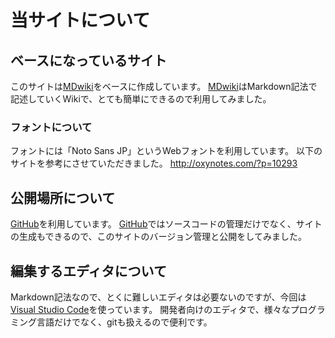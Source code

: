 # 当サイトについて

## ベースになっているサイト
このサイトは[MDwiki]をベースに作成しています。
[MDwiki]はMarkdown記法で記述していくWikiで、とても簡単にできるので利用してみました。

### フォントについて
フォントには「Noto Sans JP」というWebフォントを利用しています。
以下のサイトを参考にさせていただきました。
http://oxynotes.com/?p=10293


## 公開場所について
[GitHub]を利用しています。
[GitHub]ではソースコードの管理だけでなく、サイトの生成もできるので、このサイトのバージョン管理と公開をしてみました。


## 編集するエディタについて
Markdown記法なので、とくに難しいエディタは必要ないのですが、今回は[Visual Studio Code]を使っています。
開発者向けのエディタで、様々なプログラミング言語だけでなく、gitも扱えるので便利です。




[MDwiki]: http://dynalon.github.io/mdwiki/
[honoka]: http://honokak.osaka/
[GitHub]: https://github.com
[Visual Studio Code]: https://www.visualstudio.com/ja-jp/products/code-vs.aspx
